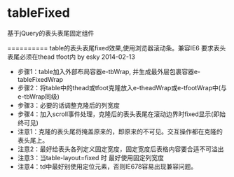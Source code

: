 tableFixed
==========

基于jQuery的表头表尾固定组件

==========
table的表头表尾fixed效果,使用浏览器滚动条。兼容IE6
要求表头表尾必须在thead tfoot内
by esky 2014-02-13

* 步骤1：table加入外部布局容器e-tbWrap, 并生成最外层包裹容器e-tableFixedWrap
* 步骤2：将table中的thead或tfoot克隆放入e-theadWrap或e-tfootWrap中(与e-tbWrap同级)
* 步骤3：必要的话调整克隆后的列宽度
* 步骤4：加入scroll事件处理，克隆后的表头表尾在滚动边界时fixed显示(即始终可见)
* 注意1：克隆的表头尾将掩盖原来的，即原来的不可见。交互操作都在克隆的表头尾上。
* 注意2：最好给表头各列定义固定宽度，固定宽度后表格内容要合适不可溢出
* 注意3：当table-layout=fixed 时 最好使用<colgroup><col width=90></col></colgroup>固定列宽度
* 注意4：td中最好别使用定位元素，否则IE678容易出现兼容问题。
